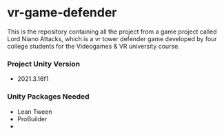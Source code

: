 # vr-game-defender
This is the repository containing all the project from a game project called Lord Niano Attacks, 
which is a vr tower defender game developed by four college students for the Videogames &amp; VR university course.

### Project Unity Version
* 2021.3.16f1

### Unity Packages Needed
* Lean Tween
* ProBuilder
* 
